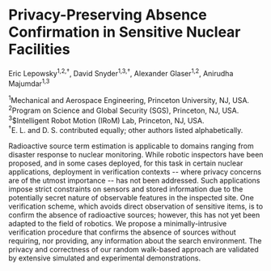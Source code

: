 # Privacy-Preserving Absence Confirmation in Sensitive Nuclear Facilities

Eric Lepowsky<sup>1,2,&dagger;</sup>, 
David Snyder<sup>1,3,&dagger;</sup>, 
Alexander Glaser<sup>1,2</sup>, 
Anirudha Majumdar<sup>1,3</sup>

<sup>1</sup>Mechanical and Aerospace Engineering, Princeton University, NJ, USA.  
<sup>2</sup>Program on Science and Global Security (SGS), Princeton, NJ, USA.  
<sup>3</sup>$Intelligent Robot Motion (IRoM) Lab, Princeton, NJ, USA.  
<sup>&dagger;</sup>E. L. and D. S. contributed equally; other authors listed alphabetically.

Radioactive source term estimation is applicable to domains ranging from disaster response to nuclear monitoring. While robotic inspectors have been proposed, and in some cases deployed, for this task in certain nuclear applications, deployment in verification contexts -- where privacy concerns are of the utmost importance -- has not been addressed. Such applications impose strict constraints on sensors and stored information due to the potentially secret nature of observable features in the inspected site. One verification scheme, which avoids direct observation of sensitive items, is to confirm the absence of radioactive sources; however, this has not yet been adapted to the field of robotics. We propose a minimally-intrusive verification procedure that confirms the absence of sources without requiring, nor providing, any information about the search environment. The privacy and correctness of our random walk-based approach are validated by extensive simulated and experimental demonstrations.
